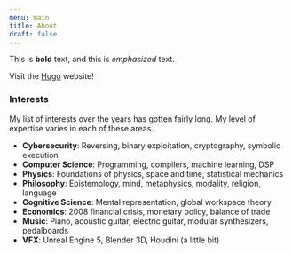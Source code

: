 ```yaml
---
menu: main
title: About
draft: false
---
```


This is **bold** text, and this is *emphasized* text.

Visit the [Hugo](https://gohugo.io) website!

### Interests

My list of interests over the years has gotten fairly long. My level of expertise varies in each of these areas.

- **Cybersecurity**: Reversing, binary exploitation, cryptography, symbolic execution
- **Computer Science**: Programming, compilers, machine learning, DSP
- **Physics**: Foundations of physics, space and time, statistical mechanics
- **Philosophy**: Epistemology, mind, metaphysics, modality, religion, language
- **Cognitive Science**: Mental representation, global workspace theory
- **Economics**: 2008 financial crisis, monetary policy, balance of trade
- **Music**: Piano, acoustic guitar, electric guitar, modular synthesizers, pedalboards
- **VFX**: Unreal Engine 5, Blender 3D, Houdini (a little bit)
